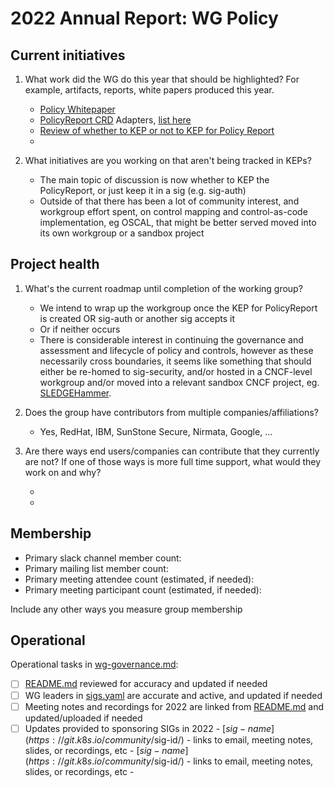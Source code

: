 # 2022 Annual Report: WG Policy

## Current initiatives

1. What work did the WG do this year that should be highlighted?
   For example, artifacts, reports, white papers produced this year.

   - [Policy Whitepaper]()
   - [PolicyReport CRD]() Adapters, [list here]()
   - [Review of whether to KEP or not to KEP for Policy Report]()
   -

2. What initiatives are you working on that aren't being tracked in KEPs?

   - The main topic of discussion is now whether to KEP the PolicyReport, or just keep it in a sig (e.g. sig-auth)
   - Outside of that there has been a lot of community interest, and workgroup effort spent, on control mapping
     and control-as-code implementation, eg OSCAL, that might be better served moved into its own workgroup or a 
     sandbox project

## Project health

1. What's the current roadmap until completion of the working group?

   - We intend to wrap up the workgroup once the KEP for PolicyReport is created OR sig-auth or another sig accepts it
   - Or if neither occurs
   - There is considerable interest in continuing the governance and assessment and lifecycle of policy and controls,
     however as these necessarily cross boundaries, it seems like something that should either be re-homed to sig-security,
     and/or hosted in a CNCF-level workgroup and/or moved into a relevant sandbox CNCF project, eg. [SLEDGEHammer]().

2. Does the group have contributors from multiple companies/affiliations?

   - Yes, RedHat, IBM, SunStone Secure, Nirmata, Google, ...

3. Are there ways end users/companies can contribute that they currently are not?
   If one of those ways is more full time support, what would they work on and why?

   -
   -

## Membership

- Primary slack channel member count:
- Primary mailing list member count:
- Primary meeting attendee count (estimated, if needed):
- Primary meeting participant count (estimated, if needed):

Include any other ways you measure group membership

## Operational

Operational tasks in [wg-governance.md]:

- [ ] [README.md] reviewed for accuracy and updated if needed
- [ ] WG leaders in [sigs.yaml] are accurate and active, and updated if needed
- [ ] Meeting notes and recordings for 2022 are linked from [README.md] and updated/uploaded if needed
- [ ] Updates provided to sponsoring SIGs in 2022
      - [$sig-name](https://git.k8s.io/community/$sig-id/)
        - links to email, meeting notes, slides, or recordings, etc
      - [$sig-name](https://git.k8s.io/community/$sig-id/)
        - links to email, meeting notes, slides, or recordings, etc
      -

[wg-governance.md]: https://git.k8s.io/community/committee-steering/governance/wg-governance.md
[README.md]: https://git.k8s.io/community/wg-policy/README.md
[sigs.yaml]: https://git.k8s.io/community/sigs.yaml

